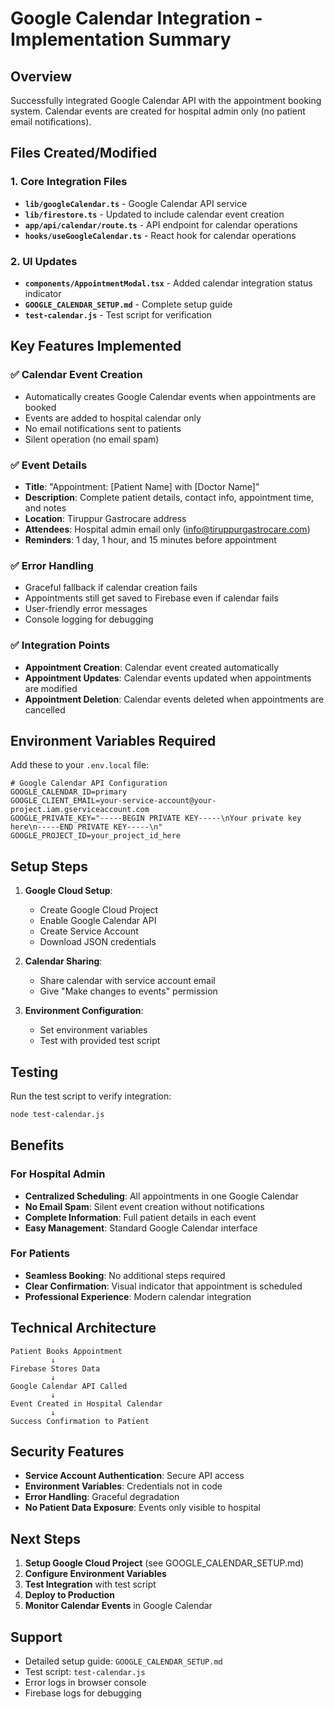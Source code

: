 # Google Calendar Integration - Implementation Summary

## Overview
Successfully integrated Google Calendar API with the appointment booking system. Calendar events are created for hospital admin only (no patient email notifications).

## Files Created/Modified

### 1. Core Integration Files
- **`lib/googleCalendar.ts`** - Google Calendar API service
- **`lib/firestore.ts`** - Updated to include calendar event creation
- **`app/api/calendar/route.ts`** - API endpoint for calendar operations
- **`hooks/useGoogleCalendar.ts`** - React hook for calendar operations

### 2. UI Updates
- **`components/AppointmentModal.tsx`** - Added calendar integration status indicator
- **`GOOGLE_CALENDAR_SETUP.md`** - Complete setup guide
- **`test-calendar.js`** - Test script for verification

## Key Features Implemented

### ✅ Calendar Event Creation
- Automatically creates Google Calendar events when appointments are booked
- Events are added to hospital calendar only
- No email notifications sent to patients
- Silent operation (no email spam)

### ✅ Event Details
- **Title**: "Appointment: [Patient Name] with [Doctor Name]"
- **Description**: Complete patient details, contact info, appointment time, and notes
- **Location**: Tiruppur Gastrocare address
- **Attendees**: Hospital admin email only (info@tiruppurgastrocare.com)
- **Reminders**: 1 day, 1 hour, and 15 minutes before appointment

### ✅ Error Handling
- Graceful fallback if calendar creation fails
- Appointments still get saved to Firebase even if calendar fails
- User-friendly error messages
- Console logging for debugging

### ✅ Integration Points
- **Appointment Creation**: Calendar event created automatically
- **Appointment Updates**: Calendar events updated when appointments are modified
- **Appointment Deletion**: Calendar events deleted when appointments are cancelled

## Environment Variables Required

Add these to your `.env.local` file:

```env
# Google Calendar API Configuration
GOOGLE_CALENDAR_ID=primary
GOOGLE_CLIENT_EMAIL=your-service-account@your-project.iam.gserviceaccount.com
GOOGLE_PRIVATE_KEY="-----BEGIN PRIVATE KEY-----\nYour private key here\n-----END PRIVATE KEY-----\n"
GOOGLE_PROJECT_ID=your_project_id_here
```

## Setup Steps

1. **Google Cloud Setup**:
   - Create Google Cloud Project
   - Enable Google Calendar API
   - Create Service Account
   - Download JSON credentials

2. **Calendar Sharing**:
   - Share calendar with service account email
   - Give "Make changes to events" permission

3. **Environment Configuration**:
   - Set environment variables
   - Test with provided test script

## Testing

Run the test script to verify integration:
```bash
node test-calendar.js
```

## Benefits

### For Hospital Admin
- **Centralized Scheduling**: All appointments in one Google Calendar
- **No Email Spam**: Silent event creation without notifications
- **Complete Information**: Full patient details in each event
- **Easy Management**: Standard Google Calendar interface

### For Patients
- **Seamless Booking**: No additional steps required
- **Clear Confirmation**: Visual indicator that appointment is scheduled
- **Professional Experience**: Modern calendar integration

## Technical Architecture

```
Patient Books Appointment
         ↓
Firebase Stores Data
         ↓
Google Calendar API Called
         ↓
Event Created in Hospital Calendar
         ↓
Success Confirmation to Patient
```

## Security Features

- **Service Account Authentication**: Secure API access
- **Environment Variables**: Credentials not in code
- **Error Handling**: Graceful degradation
- **No Patient Data Exposure**: Events only visible to hospital

## Next Steps

1. **Setup Google Cloud Project** (see GOOGLE_CALENDAR_SETUP.md)
2. **Configure Environment Variables**
3. **Test Integration** with test script
4. **Deploy to Production**
5. **Monitor Calendar Events** in Google Calendar

## Support

- Detailed setup guide: `GOOGLE_CALENDAR_SETUP.md`
- Test script: `test-calendar.js`
- Error logs in browser console
- Firebase logs for debugging
